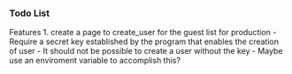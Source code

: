 ### Todo List

Features
    1. create a page to create_user for the guest list for production
    -  Require a secret key established by the program that enables the creation of user
    -  It should not be possible to create a user without the key
    -  Maybe use an enviroment variable to accomplish this?

